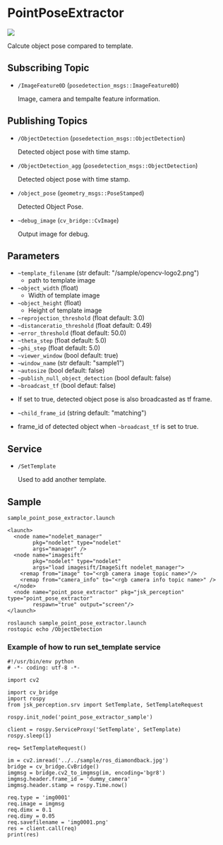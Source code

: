 # PointPoseExtractor

![](images/point_pose_extractor.png)

  Calcute object pose compared to template. 

## Subscribing Topic

- `/ImageFeature0D` (`posedetection_msgs::ImageFeature0D`)

  Image, camera and tempalte feature information. 

## Publishing Topics

- `/ObjectDetection` (`posedetection_msgs::ObjectDetection`)

  Detected object pose with time stamp. 

- `/ObjectDetection_agg` (`posedetection_msgs::ObjectDetection`)

  Detected object pose with time stamp. 

- `/object_pose` (`geometry_msgs::PoseStamped`)

  Detected Object Pose. 

- `~debug_image` (`cv_bridge::CvImage`) 

  Output image for debug.

## Parameters

- `~template_filename` (str default: "/sample/opencv-logo2.png")
  + path to template image
- `~object_width` (float)
  + Width of template image
- `~object_height` (float)
  + Height of template image
- `~reprojection_threshold` (float default: 3.0)
- `~distanceratio_threshold` (float default: 0.49)
- `~error_threshold` (float default: 50.0)
- `~theta_step` (float default: 5.0)
- `~phi_step` (float default: 5.0)
- `~viewer_window` (bool default: true)
- `~window_name` (str default: "sample1")
- `~autosize` (bool default: false)
- `~publish_null_object_detection` (bool default: false)
- `~broadcast_tf` (bool defaut: false)
 + If set to true, detected object pose is also broadcasted as tf frame.
- `~child_frame_id` (string default: "matching")
 + frame_id of detected object when `~broadcast_tf` is set to true.

## Service 

- `/SetTemplate` 

  Used to add another template.

## Sample

`sample_point_pose_extractor.launch`
```
<launch>
  <node name="nodelet_manager"
        pkg="nodelet" type="nodelet"
        args="manager" />
  <node name="imagesift"
        pkg="nodelet" type="nodelet"
        args="load imagesift/ImageSift nodelet_manager">
    <remap from="image" to="<rgb camera image topic name>"/>
    <remap from="camera_info" to="<rgb camera info topic name>" />
  </node>
  <node name="point_pose_extractor" pkg="jsk_perception" type="point_pose_extractor"
        respawn="true" output="screen"/>
</launch>
``` 

```
roslaunch sample_point_pose_extractor.launch  
rostopic echo /ObjectDetection
```

### Example of how to run set_template service 

```
#!/usr/bin/env python
# -*- coding: utf-8 -*-

import cv2

import cv_bridge
import rospy
from jsk_perception.srv import SetTemplate, SetTemplateRequest

rospy.init_node('point_pose_extractor_sample')

client = rospy.ServiceProxy('SetTemplate', SetTemplate)
rospy.sleep(1)

req= SetTemplateRequest()

im = cv2.imread('../../sample/ros_diamondback.jpg')
bridge = cv_bridge.CvBridge()
imgmsg = bridge.cv2_to_imgmsg(im, encoding='bgr8')
imgmsg.header.frame_id = 'dummy_camera'
imgmsg.header.stamp = rospy.Time.now()

req.type = 'img0001'
req.image = imgmsg
req.dimx = 0.1
req.dimy = 0.05
req.savefilename = 'img0001.png'
res = client.call(req)
print(res)
```
